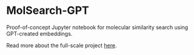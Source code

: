 # MolSearch-GPT
Proof-of-concept Jupyter notebook for molecular similarity search using GPT-created embeddings.

Read more about the full-scale project [here](https://rehanchinoy.com/2024/03/31/molseek.html).
